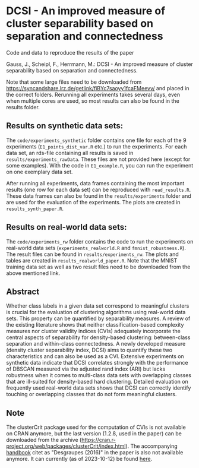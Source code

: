# DCSI - An improved measure of cluster separability based on separation and connectedness

Code and data to reproduce the results of the paper 

Gauss, J., Scheipl, F., Herrmann, M.: DCSI - An improved measure of cluster separability based on separation and connectedness.

Note that some large files need to be downloaded from https://syncandshare.lrz.de/getlink/fiBYc7saoyy1fcaFMeevv/ and placed in the correct folders. Rerunning all experiments takes several days, even when multiple cores are used, so most results can also be found in the results folder.

## Results on synthetic data sets:

The `code/experiments_synthetic` folder contains one file for each of the 9 experiments (`E1_points_dist_var.R` etc.) to run the experiments. For each data set, an rds-file containing all results is saved in `results/experiments_rawData`. These files are not provided here (except for some examples). With the code in `E1_example.R`, you can run the experiment on one exemplary data set.

After running all experiments, data frames containing the most important results (one row for each data set) can be reproduced with `read_results.R`. These data frames can also be found in the `results/experiments` folder and are used for the evaluation of the experiments. The plots are created in `results_synth_paper.R`.

## Results on real-world data sets:

The `code/experiments_rw` folder contains the code to run the experiments on real-world data sets (`experiments_realworld.R` and `fmnist_robustness.R`). The result files can be found in `results/experiments_rw`. The plots and tables are created in `results_realworld_paper.R`. Note that the MNIST training data set as well as two result files need to be downloaded from the above mentioned link. 

## Abstract

Whether class labels in a given data set correspond to meaningful clusters is crucial for the evaluation of clustering algorithms using real-world data sets. This property can be quantified by separability measures. A review of the existing literature shows that neither classification-based complexity measures nor cluster validity indices (CVIs) adequately incorporate the central aspects of separability for density-based clustering: between-class separation and within-class connectedness. A newly developed measure (density cluster separability index, DCSI) aims to quantify these two characteristics and can also be used as a CVI. Extensive experiments on synthetic data indicate that DCSI correlates strongly with the performance of DBSCAN measured via the adjusted rand index (ARI) but lacks robustness when it comes to multi-class data sets with overlapping classes that are ill-suited for density-based hard clustering. Detailed evaluation on frequently used real-world data sets shows that DCSI can correctly identify touching or overlapping classes that do not form meaningful clusters.

## Note 

The clusterCrit package used for the computation of CVIs is not available on CRAN anymore, but the last version (1.2.8, used in the paper) can be downloaded from the archive (https://cran.r-project.org/web/packages/clusterCrit/index.html). The accompanying [handbook](https://www.semanticscholar.org/paper/Clustering-Indices-Desgraupes/c9f50bc2b009dd1c957e60a5e8dd138e4c8f0ecd) citet as "Desgraupes (2016)" in the paper is also not available anymore. It can currently (as of 2023-10-12) be found [here](http://cran.nexr.com/web/packages/clusterCrit/vignettes/clusterCrit.pdf).


